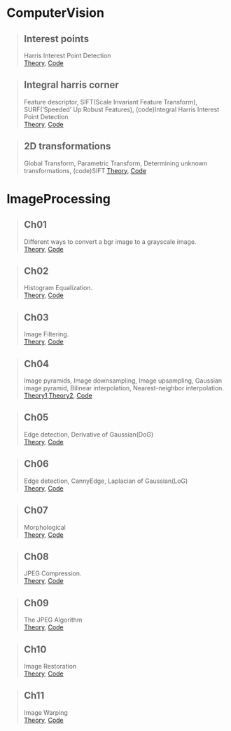 # ComputerVision  
> ## Interest points
> Harris Interest Point Detection   
> [Theory](https://swift-phosphorus-9a4.notion.site/Interest-points-87440806c0ff46c8a1a702c7d632296e), [Code](https://github.com/ChangSu-Choi/Computer-Vision/tree/main/Computer%20Vision/Interest%20points)

> ## Integral harris corner
> Feature descriptor, SIFT(Scale Invariant Feature Transform), SURF(’Speeded’ Up Robust Features), (code)Integral Harris Interest Point Detection   
> [Theory](https://swift-phosphorus-9a4.notion.site/Feature-descriptor-895522947b42461a8e7e7e61d43dea57), [Code](https://github.com/ChangSu-Choi/Computer-Vision/blob/main/Computer%20Vision/Integral_harris_corner)

> ## 2D transformations
> Global Transform, Parametric Transform, Determining unknown transformations, (code)SIFT 
> [Theory](https://swift-phosphorus-9a4.notion.site/2D-transformations-801339b356ee4b96a3fca3538c95c172), [Code](https://github.com/ChangSu-Choi/Computer-Vision/tree/main/Computer%20Vision/2D%20transformations)


# ImageProcessing
 
> ## Ch01
> Different ways to convert a bgr image to a grayscale image.  
> [Theory](https://choics.tistory.com/14), [Code](https://github.com/ChangSu-Choi/Computer-Vision/tree/main/ImageProcessing/ch01)  
  
> ## Ch02
> Histogram Equalization.   
> [Theory](https://choics.tistory.com/18), [Code](https://github.com/ChangSu-Choi/Computer-Vision/tree/main/ImageProcessing/ch02)
  
  
> ## Ch03
> Image Filtering.  
> [Theory](https://choics.tistory.com/24), [Code](https://github.com/ChangSu-Choi/Computer-Vision/tree/main/ImageProcessing/ch03)
  
> ## Ch04
> Image pyramids, Image downsampling,  Image upsampling, Gaussian image pyramid, Bilinear interpolation, Nearest-neighbor interpolation.  
> [Theory1](https://choics.tistory.com/29),[Theory2](https://choics.tistory.com/30), [Code](https://github.com/ChangSu-Choi/Computer-Vision/tree/main/ImageProcessing/ch04)

  
> ## Ch05  
> Edge detection, Derivative of Gaussian(DoG)  
> [Theory](https://choics.tistory.com/32), [Code](https://github.com/ChangSu-Choi/Computer-Vision/tree/main/ImageProcessing/ch05)
  
> ## Ch06  
> Edge detection, CannyEdge, Laplacian of Gaussian(LoG)  
> [Theory](https://choics.tistory.com/39), [Code](https://github.com/ChangSu-Choi/Computer-Vision/tree/main/ImageProcessing/ch06)

> ## Ch07  
> Morphological    
> [Theory](https://choics.tistory.com/50?category=1010490), [Code](https://github.com/ChangSu-Choi/Computer-Vision/tree/main/ImageProcessing/ch07)


> ## Ch08  
> JPEG Compression.   
> [Theory](https://choics.tistory.com/54), [Code](https://github.com/ChangSu-Choi/Computer-Vision/tree/main/ImageProcessing/ch08)

> ## Ch09  
> The JPEG Algorithm   
> [Theory](https://choics.tistory.com/56), [Code](https://github.com/ChangSu-Choi/Computer-Vision/tree/main/ImageProcessing/ch09)


> ## Ch10  
> Image Restoration   
> [Theory](https://choics.tistory.com/58?category=1010490), [Code](https://github.com/ChangSu-Choi/Computer-Vision/tree/main/ImageProcessing/ch10)

> ## Ch11  
> Image Warping   
> [Theory](https://choics.tistory.com/63?category=1010490), [Code](https://github.com/ChangSu-Choi/Computer-Vision/tree/main/ImageProcessing/ch11)



